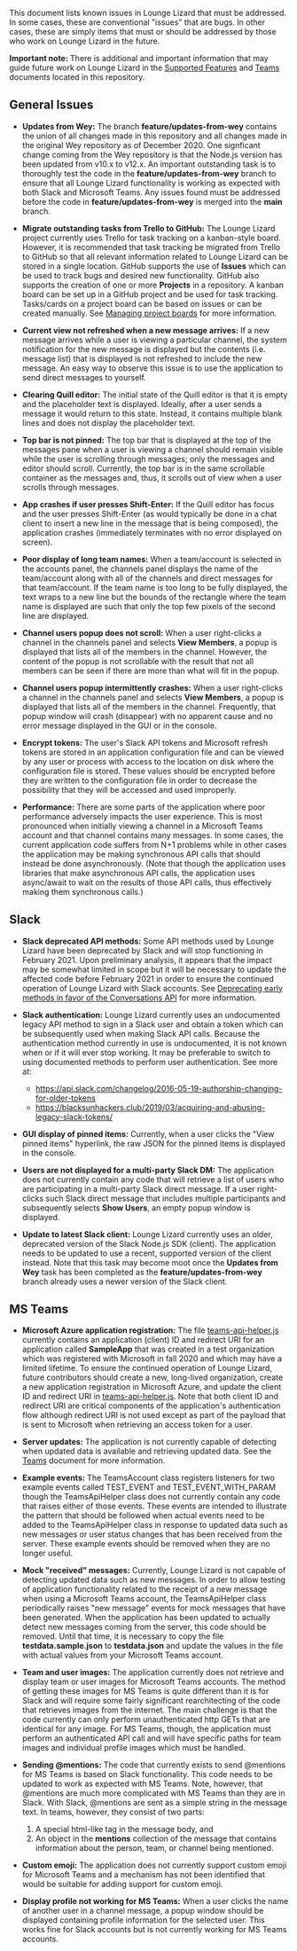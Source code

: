 
This document lists known issues in Lounge Lizard that must be addressed.  In some cases, these are conventional "issues" that 
are bugs.  In other cases, these are simply items that must or should be addressed by those who work on Lounge Lizard in the
future.

**Important note:** There is additional and important information that may guide future work on Lounge Lizard in the [Supported Features](supported-features.md) and [Teams](Teams.md) documents located in this repository.

## General Issues

* **Updates from Wey:** The branch **feature/updates-from-wey** contains the union of all changes made in this repository and all changes made in the original 
Wey repository as of December 2020.  One signficant change coming from the Wey repository is that the Node.js version has been updated 
from v10.x to v12.x.  An important outstanding task is to thoroughly test the code in the **feature/updates-from-wey** branch to ensure 
that all Lounge Lizard functionality is working as expected with both Slack and Microsoft Teams.  Any issues found must be addressed 
before the code in **feature/updates-from-wey** is merged into the **main** branch.

* **Migrate outstanding tasks from Trello to GitHub:** The Lounge Lizard project currently uses Trello for task tracking on a kanban-style 
board.  However, it is recommended that task tracking be migrated from Trello to GitHub so that all relevant information related to Lounge 
Lizard can be stored in a single location.  GitHub supports the use of **Issues** which can be used to track bugs and desired new 
functionality.   GitHub also supports the creation of one or more **Projects** in a repository.  A kanban board can be set up in a GitHub
project and be used for task tracking.  Tasks/cards on a project board can be based on issues or can be created manually.  See 
[Managing project boards](https://docs.github.com/en/free-pro-team@latest/github/managing-your-work-on-github/managing-project-boards) 
for more information.

* **Current view not refreshed when a new message arrives:** If a new message arrives while a user is viewing a particular channel, 
the system notification for the new message is displayed but the contents (i.e. message list) that is displayed is not refreshed to 
include the new message.  An easy way to observe this issue is to use the application to send direct messages to yourself.

* **Clearing Quill editor:** The initial state of the Quill editor is that it is empty and the placeholder text is displayed.  Ideally, after a user sends a message it would return to this state.  Instead, it contains multiple blank lines and does not display the placeholder text.

* **Top bar is not pinned:** The top bar that is displayed at the top of the messages pane when a user is viewing a channel should remain visible while the user is scrolling through messages; only the messages and editor should scroll.  Currently, the top bar is in the same scrollable container as the messages and, thus, it scrolls out of view when a user scrolls through messages.

* **App crashes if user presses Shift-Enter:** If the Quill editor has focus and the user presses Shift-Enter (as would typically be done in a chat client to insert a new line in the message that is being composed), the application crashes (immediately terminates with no error displayed on screen).

* **Poor display of long team names:** When a team/account is selected in the accounts panel, the channels panel displays the name of the team/account along with all of the channels and direct messages for that team/account.  If the team name is too long to be fully displayed, the text wraps to a new line but the bounds of the rectangle where the team name is displayed are such that only the top few pixels of the second line are displayed.

* **Channel users popup does not scroll:** When a user right-clicks a channel in the channels panel and selects **View Members**, a popup is displayed that lists all of the members in the channel.  However, the content of the popup is not scrollable with the result that not all members can be seen if there are more than what will fit in the popup.

* **Channel users popup intermittently crashes:** When a user right-clicks a channel in the channels panel and selects **View Members**, a popup is displayed that lists all of the members in the channel. Frequently, that popup window will crash (disappear) with no apparent cause and 
no error message displayed in the GUI or in the console.

* **Encrypt tokens:** The user's Slack API tokens and Microsoft refresh tokens are stored in an application configuration file and can be 
viewed by any user or process with access to the location on disk where the configuration file is stored.  These values should be encrypted 
before they are written to the configuration file in order to decrease the possibility that they will be accessed and used improperly.

* **Performance:** There are some parts of the application where poor performance adversely impacts the user experience.  This is most
pronounced when initially viewing a channel in a Microsoft Teams account and that channel contains many messages.  In some cases, the 
current application code suffers from N+1 problems while in other cases the application may be making synchronous API calls that should 
instead be done asynchronously.  (Note that though the application uses libraries that make asynchronous API calls, the application uses 
async/await to wait on the results of those API calls, thus effectively making them synchronous calls.)

## Slack

* **Slack deprecated API methods:** Some API methods used by Lounge Lizard have been deprecated by Slack and will stop functioning in 
February 2021.  Upon preliminary analysis, it appears that the impact may be somewhat limited in scope but it will be necessary to 
update the affected code before February 2021 in order to ensure the continued operation of Lounge Lizard with Slack accounts.  See 
[Deprecating early methods in favor of the Conversations API](https://api.slack.com/changelog/2020-01-deprecating-antecedents-to-the-conversations-api) 
for more information.

* **Slack authentication:** Lounge Lizard currently uses an undocumented legacy API method to sign in a Slack user and obtain a token which can be
subsequently used when making Slack API calls.  Because the authentication method currently in use is undocumented, it is not known when or
if it will ever stop working.  It may be preferable to switch to using documented methods to perform user authentication. See more at:
   * https://api.slack.com/changelog/2016-05-19-authorship-changing-for-older-tokens
   * https://blacksunhackers.club/2019/03/acquiring-and-abusing-legacy-slack-tokens/

* **GUI display of pinned items:** Currently, when a user clicks the "View pinned items" hyperlink, the raw JSON for the pinned items is displayed in the console.

* **Users are not displayed for a multi-party Slack DM:** The application does not currently contain any code that will retrieve a list of
users who are participating in a multi-party Slack direct message.  If a user right-clicks such Slack direct message that includes multiple
participants and subsequently selects **Show Users**, an empty popup window is displayed.

* **Update to latest Slack client:** Lounge Lizard currently uses an older, deprecated version of the Slack Node.js SDK (client).  The 
application needs to be updated to use a recent, supported version of the client instead.  Note that this task may become moot once the 
**Updates from Wey** task has been completed as the **feature/updates-from-wey** branch already uses a newer version of the Slack client.

## MS Teams

* **Microsoft Azure application registration:** The file [teams-api-helper.js](lib/service/teams/teams-api-helper.js) currently contains 
an application (client) ID and redirect URI for an application called **SampleApp** that was created in a test organization which was 
registered with Microsoft in fall 2020 and which may have a limited lifetime.  To ensure the continued operation of Lounge Lizard, future 
contributors should create a new, long-lived organization, create a new application registration in Microsoft Azure, and update the client
ID and redirect URI in [teams-api-helper.js](lib/service/teams/teams-api-helper.js).  Note that both client ID and redirect URI are 
critical components of the application's authentication flow although redirect URI is not used except as part of the payload that is 
sent to Microsoft when retrieving an access token for a user.

* **Server updates:** The application is not currently capable of detecting when updated data is available and retrieving updated data.
See the [Teams](Teams.md) document for more information.

* **Example events:** The TeamsAccount class registers listeners for two example events called TEST_EVENT and TEST_EVENT_WITH_PARAM
though the TeamsApiHelper class does not currently contain any code that raises either of those events.  These events are intended to 
illustrate the pattern that should be followed when actual events need to be added to the TeamsApiHelper class in response to updated
data such as new messages or user status changes that has been received from the server.  These example events should be removed when 
they are no longer useful.

* **Mock "received" messages:** Currently, Lounge Lizard is not capable of detecting updated data such as new messages.  In order to 
allow testing of application functionality related to the receipt of a new message when using a Microsoft Teams account, the TeamsApiHelper
class periodically raises "new message" events for mock messages that have been generated. When the application has been updated to actually
detect new messages coming from the server, this code should be removed.  Until that time, it is necessary to copy the file 
**testdata.sample.json** to **testdata.json** and update the values in the file with actual values from your Microsoft Teams account.

* **Team and user images:** The application currently does not retrieve and display team or user images for Microsoft Teams accounts.  The method
of getting these images for MS Teams is quite different than it is for Slack and will require some fairly significant rearchitecting of the code
that retrieves images from the internet.  The main challenge is that the code currently can only perform unauthenticated http GETs that are
identical for any image.  For MS Teams, though, the application must perform an authenticated API call and will have specific paths for team
images and individual profile images which must be handled.

* **Sending @mentions:** The code that currently exists to send @mentions for MS Teams is based on Slack functionality.  This code needs to be 
updated to work as expected with MS Teams.  Note, however, that @mentions are much more complicated with MS Teams than they are in Slack.  With 
Slack, @mentions are sent as a simple string in the message text.  In teams, however, they consist of two parts:
   1. A special html-like <at> tag in the message body, and
   1. An object in the **mentions** collection of the message that contains information about the person, team, or channel being mentioned.

* **Custom emoji:** The application does not currently support custom emoji for Microsoft Teams and a mechanism has not been identified that 
would be suitable for adding support for custom emoji.

* **Display profile not working for MS Teams:** When a user clicks the name of another user in a channel message, a popup window should be displayed containing profile information for the selected user.  This works fine for Slack accounts but is not currently working for MS Teams accounts.

